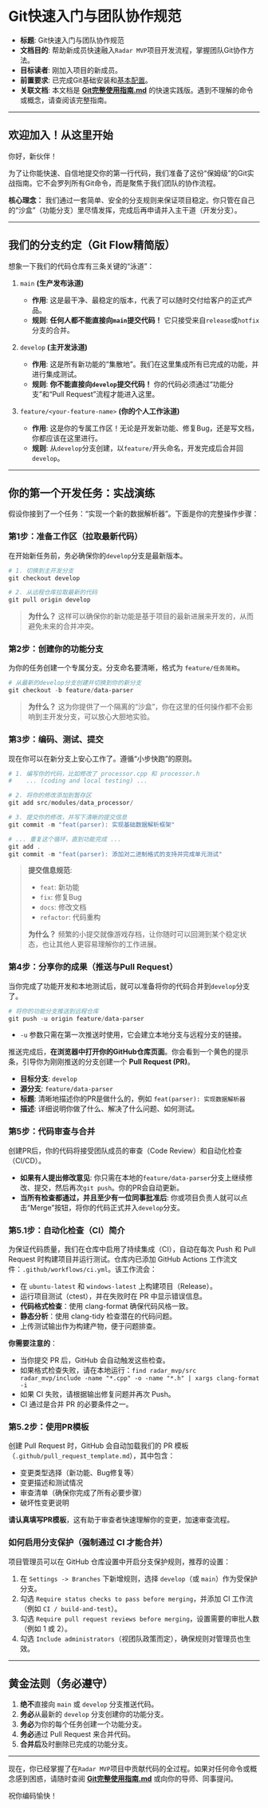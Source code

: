 # Git快速入门与团队协作规范

- **标题**: Git快速入门与团队协作规范
- **文档目的**: 帮助新成员快速融入`Radar MVP`项目开发流程，掌握团队Git协作方法。
- **目标读者**: 刚加入项目的新成员。
- **前置要求**: 已完成Git基础安装和[基本配置](https://git-scm.com/book/zh/v2)。
- **关联文档**: 本文档是 **[Git完整使用指南.md](./Git完整使用指南.md)** 的快速实践版。遇到不理解的命令或概念，请查阅该完整指南。

---

## 欢迎加入！从这里开始

你好，新伙伴！

为了让你能快速、自信地提交你的第一行代码，我们准备了这份“保姆级”的Git实战指南。它不会罗列所有Git命令，而是聚焦于我们团队的协作流程。

**核心理念：** 我们通过一套简单、安全的分支规则来保证项目稳定。你只管在自己的“沙盒”（功能分支）里尽情发挥，完成后再申请并入主干道（开发分支）。

---

## 我们的分支约定（Git Flow精简版）

想象一下我们的代码仓库有三条关键的“泳道”：

1.  `main` **(生产发布泳道)**
    - **作用**: 这是最干净、最稳定的版本，代表了可以随时交付给客户的正式产品。
    - **规则**: **任何人都不能直接向`main`提交代码！** 它只接受来自`release`或`hotfix`分支的合并。

2.  `develop` **(主开发泳道)**
    - **作用**: 这是所有新功能的“集散地”。我们在这里集成所有已完成的功能，并进行集成测试。
    - **规则**: **你不能直接向`develop`提交代码！** 你的代码必须通过“功能分支”和“Pull Request”流程才能进入这里。

3.  `feature/<your-feature-name>` **(你的个人工作泳道)**
    - **作用**: 这是你的专属工作区！无论是开发新功能、修复Bug，还是写文档，你都应该在这里进行。
    - **规则**: 从`develop`分支创建，以`feature/`开头命名，开发完成后合并回`develop`。

---

## 你的第一个开发任务：实战演练

假设你接到了一个任务：“实现一个新的数据解析器”。下面是你的完整操作步骤：

### 第1步：准备工作区（拉取最新代码）

在开始新任务前，务必确保你的`develop`分支是最新版本。

```powershell
# 1. 切换到主开发分支
git checkout develop

# 2. 从远程仓库拉取最新的代码
git pull origin develop
```
> **为什么？** 这样可以确保你的新功能是基于项目的最新进展来开发的，从而避免未来的合并冲突。

### 第2步：创建你的功能分支

为你的任务创建一个专属分支。分支命名要清晰，格式为 `feature/任务简称`。

```powershell
# 从最新的develop分支创建并切换到你的新分支
git checkout -b feature/data-parser
```
> **为什么？** 这为你提供了一个隔离的“沙盒”，你在这里的任何操作都不会影响到主开发分支，可以放心大胆地实验。

### 第3步：编码、测试、提交

现在你可以在新分支上安心工作了。遵循“小步快跑”的原则。

```powershell
# 1. 编写你的代码，比如修改了 processor.cpp 和 processor.h
#    ... (coding and local testing) ...

# 2. 将你的修改添加到暂存区
git add src/modules/data_processor/

# 3. 提交你的修改，并写下清晰的提交信息
git commit -m "feat(parser): 实现基础数据解析框架"

# ... 重复这个循环，直到功能完成 ...
git add .
git commit -m "feat(parser): 添加对二进制格式的支持并完成单元测试"
```
> **提交信息规范**:
> - `feat`: 新功能
> - `fix`: 修复Bug
> - `docs`: 修改文档
> - `refactor`: 代码重构
>
> **为什么？** 频繁的小提交就像游戏存档，让你随时可以回溯到某个稳定状态，也让其他人更容易理解你的工作进展。

### 第4步：分享你的成果（推送与Pull Request）

当你完成了功能开发和本地测试后，就可以准备将你的代码合并到`develop`分支了。

```powershell
# 将你的功能分支推送到远程仓库
git push -u origin feature/data-parser
```
- `-u` 参数只需在第一次推送时使用，它会建立本地分支与远程分支的链接。

推送完成后，**在浏览器中打开你的GitHub仓库页面**。你会看到一个黄色的提示条，引导你为刚刚推送的分支创建一个 **Pull Request (PR)**。

- **目标分支**: `develop`
- **源分支**: `feature/data-parser`
- **标题**: 清晰地描述你的PR是做什么的，例如 `feat(parser): 实现数据解析器`
- **描述**: 详细说明你做了什么、解决了什么问题、如何测试。

### 第5步：代码审查与合并

创建PR后，你的代码将接受团队成员的审查（Code Review）和自动化检查（CI/CD）。

- **如果有人提出修改意见**: 你只需在本地的`feature/data-parser`分支上继续修改、提交，然后再次`git push`。你的PR会自动更新。
- **当所有检查都通过，并且至少有一位同事批准后**: 你或项目负责人就可以点击“Merge”按钮，将你的代码正式并入`develop`分支。

### 第5.1步：自动化检查（CI）简介

为保证代码质量，我们在仓库中启用了持续集成（CI），自动在每次 Push 和 Pull Request 时构建项目并运行测试。仓库内已添加 GitHub Actions 工作流文件：`.github/workflows/ci.yml`。该工作流会：

- 在 `ubuntu-latest` 和 `windows-latest` 上构建项目（Release）。
- 运行项目测试（ctest），并在失败时在 PR 中显示错误信息。
- **代码格式检查**：使用 clang-format 确保代码风格一致。
- **静态分析**：使用 clang-tidy 检查潜在的代码问题。
- 上传测试输出作为构建产物，便于问题排查。

**你需要注意的**：
- 当你提交 PR 后，GitHub 会自动触发这些检查。
- 如果格式检查失败，请在本地运行：`find radar_mvp/src radar_mvp/include -name "*.cpp" -o -name "*.h" | xargs clang-format -i`
- 如果 CI 失败，请根据输出修复问题并再次 Push。
- CI 通过是合并 PR 的必要条件之一。

### 第5.2步：使用PR模板

创建 Pull Request 时，GitHub 会自动加载我们的 PR 模板（`.github/pull_request_template.md`），其中包含：
- 变更类型选择（新功能、Bug修复等）
- 变更描述和测试情况
- 审查清单（确保你完成了所有必要步骤）
- 破坏性变更说明

**请认真填写PR模板**，这有助于审查者快速理解你的变更，加速审查流程。

### 如何启用分支保护（强制通过 CI 才能合并）

项目管理员可以在 GitHub 仓库设置中开启分支保护规则，推荐的设置：

1. 在 `Settings -> Branches` 下新增规则，选择 `develop`（或 `main`）作为受保护分支。
2. 勾选 `Require status checks to pass before merging`，并添加 CI 工作流（例如 `CI / build-and-test`）。
3. 勾选 `Require pull request reviews before merging`，设置需要的审批人数（例如 1 或 2）。
4. 勾选 `Include administrators`（视团队政策而定），确保规则对管理员也生效。

---

## 黄金法则（务必遵守）

1.  **绝不**直接向 `main` 或 `develop` 分支推送代码。
2.  **务必**从最新的 `develop` 分支创建你的功能分支。
3.  **务必**为你的每个任务创建一个功能分支。
4.  **务必**通过 Pull Request 来合并代码。
5.  **合并后**及时删除已完成的功能分支。

---

现在，你已经掌握了在`Radar MVP`项目中贡献代码的全过程。如果对任何命令或概念感到困惑，请随时查阅 **[Git完整使用指南.md](./Git完整使用指南.md)** 或向你的导师、同事提问。

祝你编码愉快！
